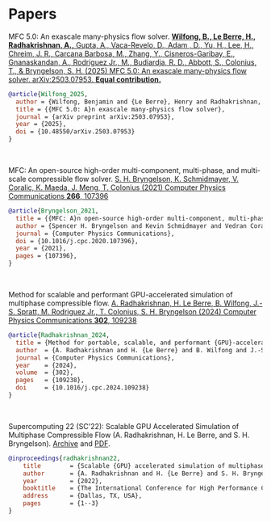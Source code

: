 # Papers

MFC 5.0: An exascale many-physics flow solver. [<b>Wilfong, B., Le Berre, H., Radhakrishnan, A.,</b> Gupta, A., Vaca-Revelo, D., Adam , D., Yu, H., Lee, H., Chreim, J. R., Carcana Barbosa, M., Zhang, Y., Cisneros-Garibay, E., Gnanaskandan, A., Rodriguez Jr., M., Budiardja, R. D., Abbott, S., Colonius, T., & Bryngelson, S. H. (2025) MFC 5.0: An exascale many-physics flow solver. arXiv:2503.07953. <b>Equal contribution.</b>](https://doi.org/10.48550/arXiv.2503.07953)

```bibtex
@article{Wilfong_2025,
  author = {Wilfong, Benjamin and {Le Berre}, Henry and Radhakrishnan, Anand and Gupta, Ansh and Vaca-Revelo, Diego and Adam, Dimitrios and Yu, Haocheng and Lee, Hyeoksu and Chreim, Jose Rodolfo and {Carcana Barbosa}, Mirelys and Zhang, Yanjun and Cisneros-Garibay, Esteban and Gnanaskandan, Aswin and {Rodriguez Jr.}, Mauro and Budiardja, Reuben D. and Abbott, Stephen and Colonius, Tim and Bryngelson, Spencer H.},
  title = {{MFC 5.0: A}n exascale many-physics flow solver},
  journal = {arXiv preprint arXiv:2503.07953},
  year = {2025},
  doi = {10.48550/arXiv.2503.07953}
}
```

<br/>

MFC: An open-source high-order multi-component, multi-phase, and multi-scale compressible flow solver. [S. H. Bryngelson, K. Schmidmayer, V. Coralic, K. Maeda, J. Meng, T. Colonius (2021) Computer Physics Communications **266**, 107396](https://doi.org/10.1016/j.cpc.2020.107396)

```bibtex
@article{Bryngelson_2021,
  title = {{MFC: A}n open-source high-order multi-component, multi-phase, and multi-scale compressible flow solver},
  author = {Spencer H. Bryngelson and Kevin Schmidmayer and Vedran Coralic and Jomela C. Meng and Kazuki Maeda and Tim Colonius},
  journal = {Computer Physics Communications},
  doi = {10.1016/j.cpc.2020.107396},
  year = {2021},
  pages = {107396},
}
```

<br/>

Method for scalable and performant GPU-accelerated simulation of multiphase compressible flow. [A. Radhakrishnan, H. Le Berre, B. Wilfong, J.-S. Spratt, M. Rodriguez Jr., T. Colonius, S. H. Bryngelson (2024) Computer Physics Communications **302**, 109238](https://doi.org/10.1016/j.cpc.2024.109238)

```bibtex
@article{Radhakrishnan_2024,
  title = {Method for portable, scalable, and performant {GPU}-accelerated simulation of multiphase compressible flow},
  author  = {A. Radhakrishnan and H. {Le Berre} and B. Wilfong and J.-S. Spratt and M. {Rodriguez Jr.} and T. Colonius and S. H. Bryngelson},
  journal = {Computer Physics Communications},
  year    = {2024},
  volume  = {302},
  pages   = {109238},
  doi     = {10.1016/j.cpc.2024.109238}
}
```

<br/>

Supercomputing 22 (SC'22): Scalable GPU Accelerated Simulation of Multiphase Compressible Flow (A. Radhakrishnan, H. Le Berre, and S. H. Bryngelson). [Archive](https://sc22.supercomputing.org/proceedings/tech_poster/tech_poster_pages/rpost122.html) and [PDF](https://sc22.supercomputing.org/proceedings/tech_poster/poster_files/rpost122s3-file2.pdf).
```bibtex
@inproceedings{radhakrishnan22,
    title        = {Scalable {GPU} accelerated simulation of multiphase compressible flow},
    author       = {A. Radhakrishnan and H. {Le Berre} and S. H. Bryngelson},
    year         = {2022},
    booktitle    = {The International Conference for High Performance Computing, Networking, Storage, and Analysis (SC)},
    address      = {Dallas, TX, USA},
    pages        = {1--3}
}
```
